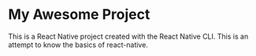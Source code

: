  # My Awesome Project

This is a React Native project created with the React Native CLI. 
This is an attempt to know the basics of react-native.